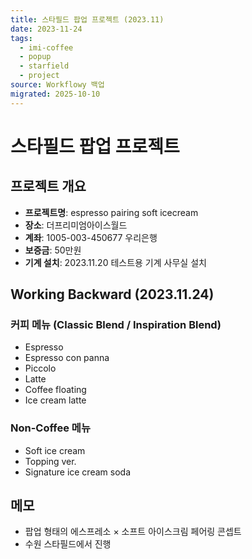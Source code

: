 ```yaml
---
title: 스타필드 팝업 프로젝트 (2023.11)
date: 2023-11-24
tags:
  - imi-coffee
  - popup
  - starfield
  - project
source: Workflowy 백업
migrated: 2025-10-10
---
```


# 스타필드 팝업 프로젝트

## 프로젝트 개요

- **프로젝트명**: espresso pairing soft icecream
- **장소**: 더프리미엄아이스월드
- **계좌**: 1005-003-450677 우리은행
- **보증금**: 50만원
- **기계 설치**: 2023.11.20 테스트용 기계 사무실 설치

## Working Backward (2023.11.24)

### 커피 메뉴 (Classic Blend / Inspiration Blend)
- Espresso
- Espresso con panna
- Piccolo
- Latte
- Coffee floating
- Ice cream latte

### Non-Coffee 메뉴
- Soft ice cream
- Topping ver.
- Signature ice cream soda

## 메모
- 팝업 형태의 에스프레소 × 소프트 아이스크림 페어링 콘셉트
- 수원 스타필드에서 진행
